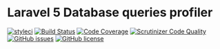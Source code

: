 # Laravel 5 Database queries profiler

[![styleci](https://styleci.io/repos/105237482/shield)](https://styleci.io/repos/105237482)
[![Build Status](https://scrutinizer-ci.com/g/tarampampam/laravel-database-queries-profiler/badges/build.png?b=master)](https://scrutinizer-ci.com/g/tarampampam/laravel-database-queries-profiler/build-status/master)
[![Code Coverage](https://scrutinizer-ci.com/g/tarampampam/laravel-database-queries-profiler/badges/coverage.png?b=master)](https://scrutinizer-ci.com/g/tarampampam/laravel-database-queries-profiler/?branch=master)
[![Scrutinizer Code Quality](https://scrutinizer-ci.com/g/tarampampam/laravel-database-queries-profiler/badges/quality-score.png?b=master)](https://scrutinizer-ci.com/g/tarampampam/laravel-database-queries-profiler/?branch=master)
[![GitHub issues](https://img.shields.io/github/issues/tarampampam/laravel-database-queries-profiler.svg?style=flat-square)](https://github.com/tarampampam/laravel-database-queries-profiler/issues)
[![GitHub license](https://img.shields.io/badge/license-MIT-blue.svg?style=flat-square)](https://raw.githubusercontent.com/tarampampam/laravel-database-queries-profiler/master/license) 